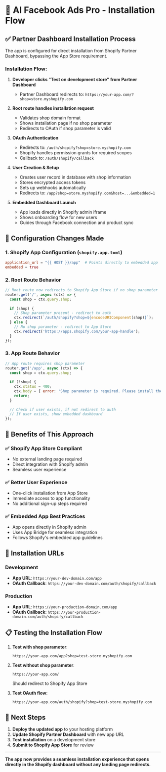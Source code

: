 # 🚀 AI Facebook Ads Pro - Installation Flow

## ✅ Partner Dashboard Installation Process

The app is configured for direct installation from Shopify Partner Dashboard, bypassing the App Store requirement.

### Installation Flow:

1. **Developer clicks "Test on development store" from Partner Dashboard**
   - Partner Dashboard redirects to: `https://your-app.com/?shop=store.myshopify.com`

2. **Root route handles installation request**
   - Validates shop domain format
   - Shows installation page if no shop parameter
   - Redirects to OAuth if shop parameter is valid

3. **OAuth Authentication**
   - Redirects to: `/auth/shopify?shop=store.myshopify.com`
   - Shopify handles permission grants for required scopes
   - Callback to: `/auth/shopify/callback`

4. **User Creation & Setup**
   - Creates user record in database with shop information
   - Stores encrypted access tokens
   - Sets up webhooks automatically
   - Redirects to: `/app?shop=store.myshopify.com&host=...&embedded=1`

5. **Embedded Dashboard Launch**
   - App loads directly in Shopify admin iframe
   - Shows onboarding flow for new users
   - Guides through Facebook connection and product sync

## 🔧 Configuration Changes Made

### 1. Shopify App Configuration (`shopify.app.toml`)
```toml
application_url = "{{ HOST }}/app"  # Points directly to embedded app
embedded = true
```

### 2. Root Route Behavior
```javascript
// Root route now redirects to Shopify App Store if no shop parameter
router.get('/', async (ctx) => {
  const shop = ctx.query.shop;
  
  if (shop) {
    // Shop parameter present - redirect to auth
    ctx.redirect(`/auth/shopify?shop=${encodeURIComponent(shop)}`);
  } else {
    // No shop parameter - redirect to App Store
    ctx.redirect('https://apps.shopify.com/your-app-handle');
  }
});
```

### 3. App Route Behavior
```javascript
// App route requires shop parameter
router.get('/app', async (ctx) => {
  const shop = ctx.query.shop;
  
  if (!shop) {
    ctx.status = 400;
    ctx.body = { error: 'Shop parameter is required. Please install the app from Shopify App Store.' };
    return;
  }
  
  // Check if user exists, if not redirect to auth
  // If user exists, show embedded dashboard
});
```

## 🚀 Benefits of This Approach

### ✅ Shopify App Store Compliant
- No external landing page required
- Direct integration with Shopify admin
- Seamless user experience

### ✅ Better User Experience
- One-click installation from App Store
- Immediate access to app functionality
- No additional sign-up steps required

### ✅ Embedded App Best Practices
- App opens directly in Shopify admin
- Uses App Bridge for seamless integration
- Follows Shopify's embedded app guidelines

## 🔄 Installation URLs

### Development
- **App URL**: `https://your-dev-domain.com/app`
- **OAuth Callback**: `https://your-dev-domain.com/auth/shopify/callback`

### Production
- **App URL**: `https://your-production-domain.com/app`
- **OAuth Callback**: `https://your-production-domain.com/auth/shopify/callback`

## 📋 Testing the Installation Flow

1. **Test with shop parameter**:
   ```
   https://your-app.com/app?shop=test-store.myshopify.com
   ```

2. **Test without shop parameter**:
   ```
   https://your-app.com/
   ```
   Should redirect to Shopify App Store

3. **Test OAuth flow**:
   ```
   https://your-app.com/auth/shopify?shop=test-store.myshopify.com
   ```

## 🎯 Next Steps

1. **Deploy the updated app** to your hosting platform
2. **Update Shopify Partner Dashboard** with new app URL
3. **Test installation** on a development store
4. **Submit to Shopify App Store** for review

---

**The app now provides a seamless installation experience that opens directly in the Shopify dashboard without any landing page redirects.**
